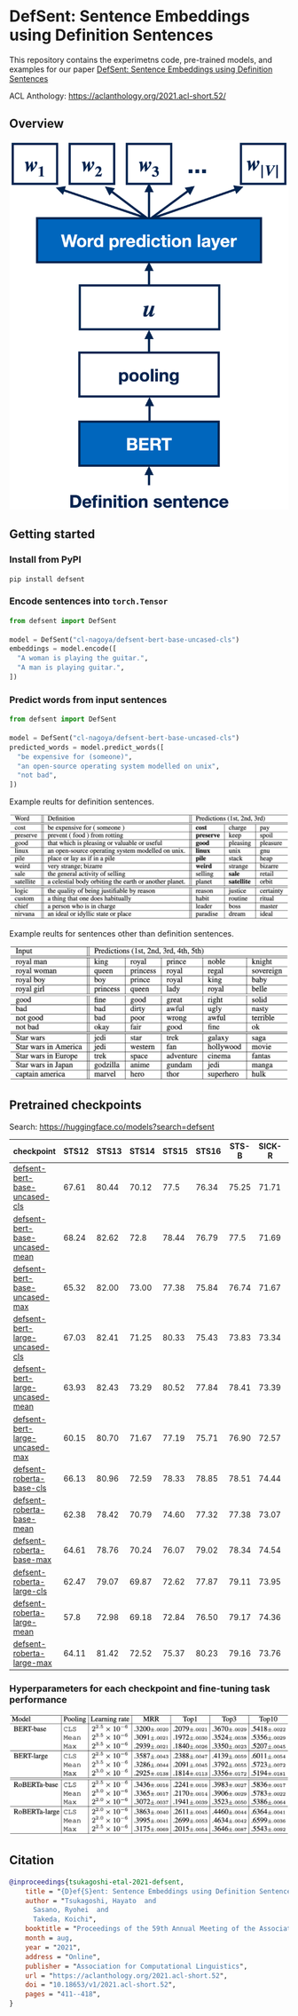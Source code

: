 # DefSent: Sentence Embeddings using Definition Sentences

This repository contains the experimetns code, pre-trained models, and examples for our paper [DefSent: Sentence Embeddings using Definition Sentences](https://aclanthology.org/2021.acl-short.52/)

ACL Anthology: https://aclanthology.org/2021.acl-short.52/

## Overview

![](./.github/images/overview.png)


## Getting started

### Install from PyPI

```
pip install defsent
```

### Encode sentences into `torch.Tensor`


```python
from defsent import DefSent

model = DefSent("cl-nagoya/defsent-bert-base-uncased-cls")
embeddings = model.encode([
  "A woman is playing the guitar.",
  "A man is playing guitar.",
])
```

### Predict words from input sentences

```python
from defsent import DefSent

model = DefSent("cl-nagoya/defsent-bert-base-uncased-cls")
predicted_words = model.predict_words([
  "be expensive for (someone)",
  "an open-source operating system modelled on unix",
  "not bad",
])
```

Example reults for definition sentences.

![](.//.github/images/definition-sentences.png)

Example reults for sentences other than definition sentences.

![](.//.github/images/arbitrary-sentences.png)


## Pretrained checkpoints

Search: https://huggingface.co/models?search=defsent

| checkpoint | STS12 | STS13 | STS14 | STS15 | STS16 | STS-B | SICK-R | Avg. |
|--|--|--|--|--|--|--|--|--|
|[defsent-bert-base-uncased-cls](https://huggingface.co/cl-nagoya/defsent-bert-base-uncased-cls)|67.61|80.44|70.12|77.5|76.34|75.25|71.71|74.14|
|[defsent-bert-base-uncased-mean](https://huggingface.co/cl-nagoya/defsent-bert-base-uncased-mean)|68.24|82.62|72.8|78.44|76.79|77.5|71.69|75.44|
|[defsent-bert-base-uncased-max](https://huggingface.co/cl-nagoya/defsent-bert-base-uncased-max)|65.32|82.00|73.00|77.38|75.84|76.74|71.67|74.57|
|[defsent-bert-large-uncased-cls](https://huggingface.co/cl-nagoya/defsent-bert-large-uncased-cls)|67.03|82.41|71.25|80.33|75.43|73.83|73.34|74.8|
|[defsent-bert-large-uncased-mean](https://huggingface.co/cl-nagoya/defsent-bert-large-uncased-mean)|63.93|82.43|73.29|80.52|77.84|78.41|73.39|75.69|
|[defsent-bert-large-uncased-max](https://huggingface.co/cl-nagoya/defsent-bert-large-uncased-max)|60.15|80.70|71.67|77.19|75.71|76.90|72.57|73.55|
|[defsent-roberta-base-cls](https://huggingface.co/cl-nagoya/defsent-roberta-base-cls)|66.13|80.96|72.59|78.33|78.85|78.51|74.44|75.69|
|[defsent-roberta-base-mean](https://huggingface.co/cl-nagoya/defsent-roberta-base-mean)|62.38|78.42|70.79|74.60|77.32|77.38|73.07|73.42|
|[defsent-roberta-base-max](https://huggingface.co/cl-nagoya/defsent-roberta-base-max)|64.61|78.76|70.24|76.07|79.02|78.34|74.54|74.51|
|[defsent-roberta-large-cls](https://huggingface.co/cl-nagoya/defsent-roberta-large-cls)|62.47|79.07|69.87|72.62|77.87|79.11|73.95|73.56|
|[defsent-roberta-large-mean](https://huggingface.co/cl-nagoya/defsent-roberta-large-mean)|57.8|72.98|69.18|72.84|76.50|79.17|74.36|71.83|
|[defsent-roberta-large-max](https://huggingface.co/cl-nagoya/defsent-roberta-large-max)|64.11|81.42|72.52|75.37|80.23|79.16|73.76|75.22|

### Hyperparameters for each checkpoint and fine-tuning task performance

![](./.github/images/hyperparameters.png)


## Citation

```bibtex
@inproceedings{tsukagoshi-etal-2021-defsent,
    title = "{D}ef{S}ent: Sentence Embeddings using Definition Sentences",
    author = "Tsukagoshi, Hayato  and
      Sasano, Ryohei  and
      Takeda, Koichi",
    booktitle = "Proceedings of the 59th Annual Meeting of the Association for Computational Linguistics and the 11th International Joint Conference on Natural Language Processing (Volume 2: Short Papers)",
    month = aug,
    year = "2021",
    address = "Online",
    publisher = "Association for Computational Linguistics",
    url = "https://aclanthology.org/2021.acl-short.52",
    doi = "10.18653/v1/2021.acl-short.52",
    pages = "411--418",
}
```